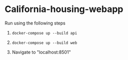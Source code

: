 # California-housing-webapp

Run using the following steps
1. ```docker-compose up --build api```

2. ```docker-compose up --build web```

3. Navigate to "localhost:8501"
